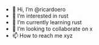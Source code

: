 - 👋 Hi, I’m @ricardoero
- 👀 I’m interested in rust
- 🌱 I’m currently learning rust
- 💞️ I’m looking to collaborate on x
- 📫 How to reach me xyz

<!---
ricardoero/ricardoero is a ✨ special ✨ repository because its `README.md` (this file) appears on your GitHub profile.
You can click the Preview link to take a look at your changes.
--->
